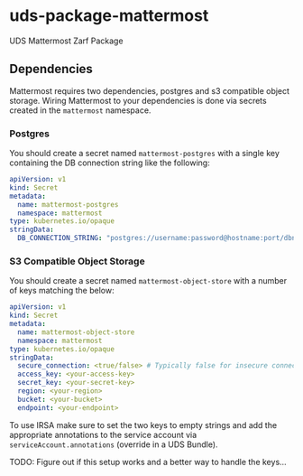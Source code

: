 # uds-package-mattermost

UDS Mattermost Zarf Package

## Dependencies

Mattermost requires two dependencies, postgres and s3 compatible object storage. Wiring Mattermost to your dependencies is done via secrets created in the `mattermost` namespace.

### Postgres

You should create a secret named `mattermost-postgres` with a single key containing the DB connection string like the following:

```yaml
apiVersion: v1
kind: Secret
metadata:
  name: mattermost-postgres
  namespace: mattermost
type: kubernetes.io/opaque
stringData:
  DB_CONNECTION_STRING: "postgres://username:password@hostname:port/dbname?postgresoptions"
```

### S3 Compatible Object Storage

You should create a secret named `mattermost-object-store` with a number of keys matching the below:

```yaml
apiVersion: v1
kind: Secret
metadata:
  name: mattermost-object-store
  namespace: mattermost
type: kubernetes.io/opaque
stringData:
  secure_connection: <true/false> # Typically false for insecure connections like MinIO
  access_key: <your-access-key>
  secret_key: <your-secret-key>
  region: <your-region>
  bucket: <your-bucket>
  endpoint: <your-endpoint>
```

To use IRSA make sure to set the two keys to empty strings and add the appropriate annotations to the service account via `serviceAccount.annotations` (override in a UDS Bundle).

TODO: Figure out if this setup works and a better way to handle the keys...
